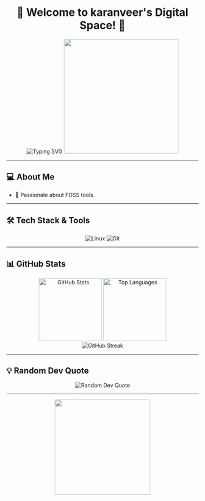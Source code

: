 <div align="center">

# 🚀 Welcome to karanveer's Digital Space! 🌌

<img src="https://readme-typing-svg.herokuapp.com?font=Fira+Code&size=32&duration=3500&pause=1000&color=00D9FF&center=true&vCenter=true&width=650&lines=Hey+There!+👋;I'm+karanveer+|+FOSS+Enthusiast;BUG+|+idk+|+Tech+Explorer;Always+Learning+and+Evolving!" alt="Typing SVG" />
<img src="https://user-images.githubusercontent.com/73097560/115834477-dbab4500-a447-11eb-908a-139a6edaec5c.gif" width="300" />

</div>

---

## 💻 About Me

- 🔐 Passionate about FOSS tools.

---

## 🛠️ Tech Stack & Tools

<div align="center">
  <img alt="Linux" src="https://img.shields.io/badge/-Linux-FCC624?style=for-the-badge&logo=linux&logoColor=black" />
  <img alt="Git" src="https://img.shields.io/badge/-Git-F05032?style=for-the-badge&logo=git&logoColor=white" />
</div>

---

## 📊 GitHub Stats

<div align="center">

<img src="https://github-readme-stats.vercel.app/api?username=karanveers969&show_icons=true&theme=radical&hide_border=true&count_private=true" alt="GitHub Stats" height="165"/>
<img src="https://github-readme-stats.vercel.app/api/top-langs/?username=karanveers969&layout=compact&theme=radical&hide_border=true" alt="Top Languages" height="165"/>

</div>

<div align="center">

<img src="https://github-readme-streak-stats.herokuapp.com/?user=phisher98&theme=radical&hide_border=true" alt="GitHub Streak"/>

</div>

---

## 💡 Random Dev Quote

<div align="center">

<img src="https://quotes-github-readme.vercel.app/api?type=horizontal&theme=radical" alt="Random Dev Quote"/>

</div>

---

<div align="center">

<img src="https://user-images.githubusercontent.com/73097560/115834477-dbab4500-a447-11eb-908a-139a6edaec5c.gif" width="250" />

</div>
